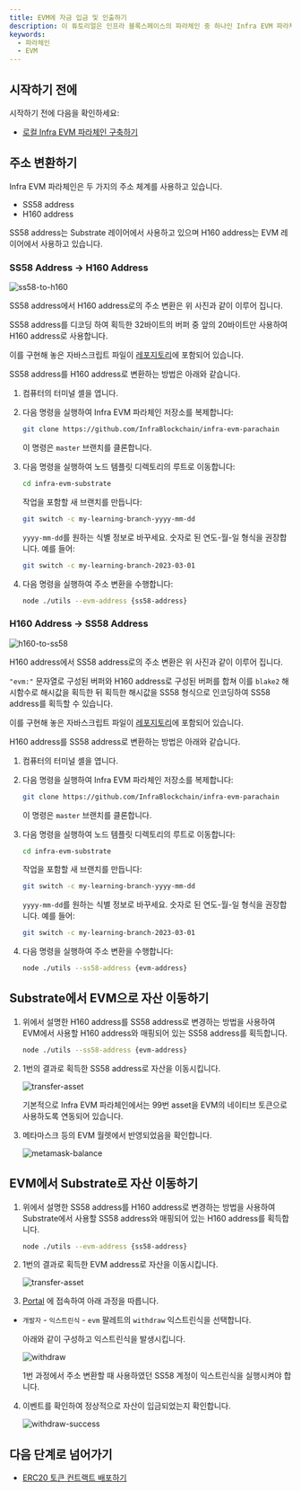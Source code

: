 ```yaml
---
title: EVM에 자금 입금 및 인출하기
description: 이 튜토리얼은 인프라 블록스페이스의 파라체인 중 하나인 Infra EVM 파라체인에서 EVM에 substrate의 자금을 입금 및 인출하는 방법을 설명합니다.
keywords:
  - 파라체인
  - EVM
---
```


## 시작하기 전에

시작하기 전에 다음을 확인하세요:

- [로컬 Infra EVM 파라체인 구축하기](/ko/infrablockchain/service-chains/infra-evm-parachain.md)

## 주소 변환하기

Infra EVM 파라체인은 두 가지의 주소 체계를 사용하고 있습니다.

- SS58 address
- H160 address

SS58 address는 Substrate 레이어에서 사용하고 있으며 H160 address는 EVM 레이어에서 사용하고 있습니다.

### SS58 Address -> H160 Address

![ss58-to-h160](/media/images/docs/infrablockchain/tutorials/service-chains/infra-evm-parachain/ss58-to-h160.png)

SS58 address에서 H160 address로의 주소 변환은 위 사진과 같이 이루어 집니다.

SS58 address를 디코딩 하여 획득한 32바이트의 버퍼 중 앞의 20바이트만 사용하여 H160 address로 사용합니다.

이를 구현해 놓은 자바스크립트 파일이 [레포지토리](https://github.com/InfraBlockchain/infra-evm-parachain)에 포함되어 있습니다.

SS58 address를 H160 address로 변환하는 방법은 아래와 같습니다. 

1. 컴퓨터의 터미널 셸을 엽니다.

2. 다음 명령을 실행하여 Infra EVM 파라체인 저장소를 복제합니다:

   ```bash
   git clone https://github.com/InfraBlockchain/infra-evm-parachain
   ```

   이 명령은 `master` 브랜치를 클론합니다.

3. 다음 명령을 실행하여 노드 템플릿 디렉토리의 루트로 이동합니다:

   ```bash
   cd infra-evm-substrate
   ```

   작업을 포함할 새 브랜치를 만듭니다:

   ```bash
   git switch -c my-learning-branch-yyyy-mm-dd
   ```

   `yyyy-mm-dd`를 원하는 식별 정보로 바꾸세요. 숫자로 된 연도-월-일 형식을 권장합니다. 예를 들어:

   ```bash
   git switch -c my-learning-branch-2023-03-01
   ```

4.  다음 명령을 실행하여 주소 변환을 수행합니다:

    ```bash
    node ./utils --evm-address {ss58-address}
    ```


### H160 Address -> SS58 Address

![h160-to-ss58](/media/images/docs/infrablockchain/tutorials/service-chains/infra-evm-parachain/h160-to-ss58.png)

H160 address에서 SS58 address로의 주소 변환은 위 사진과 같이 이루어 집니다.

`"evm:"` 문자열로 구성된 버퍼와 H160 address로 구성된 버퍼를 합쳐 이를 `blake2` 해시함수로 해시값을 획득한 뒤 획득한 해시값을 SS58 형식으로 인코딩하여 SS58 address를 획득할 수 있습니다.

이를 구현해 놓은 자바스크립트 파일이 [레포지토리](https://github.com/InfraBlockchain/infra-evm-parachain)에 포함되어 있습니다.

H160 address를 SS58 address로 변환하는 방법은 아래와 같습니다. 

1. 컴퓨터의 터미널 셸을 엽니다.

2. 다음 명령을 실행하여 Infra EVM 파라체인 저장소를 복제합니다:

   ```bash
   git clone https://github.com/InfraBlockchain/infra-evm-parachain
   ```

   이 명령은 `master` 브랜치를 클론합니다.

3. 다음 명령을 실행하여 노드 템플릿 디렉토리의 루트로 이동합니다:

   ```bash
   cd infra-evm-substrate
   ```

   작업을 포함할 새 브랜치를 만듭니다:

   ```bash
   git switch -c my-learning-branch-yyyy-mm-dd
   ```

   `yyyy-mm-dd`를 원하는 식별 정보로 바꾸세요. 숫자로 된 연도-월-일 형식을 권장합니다. 예를 들어:

   ```bash
   git switch -c my-learning-branch-2023-03-01
   ```

4.  다음 명령을 실행하여 주소 변환을 수행합니다:

    ```bash
    node ./utils --ss58-address {evm-address}
    ```

## Substrate에서 EVM으로 자산 이동하기

1. 위에서 설명한 H160 address를 SS58 address로 변경하는 방법을 사용하여 EVM에서 사용할 H160 address와 매핑되어 있는 SS58 address를 획득합니다.


    ```bash
    node ./utils --ss58-address {evm-address}
    ```

2. 1번의 결과로 획득한 SS58 address로 자산을 이동시킵니다.

    ![transfer-asset](/media/images/docs/infrablockchain/tutorials/service-chains/infra-evm-parachain/transfer-asset.png)

  
    기본적으로 Infra EVM 파라체인에서는 99번 asset을 EVM의 네이티브 토큰으로 사용하도록 연동되어 있습니다.

3. 메타마스크 등의 EVM 월렛에서 반영되었음을 확인합니다.

    ![metamask-balance](/media/images/docs/infrablockchain/tutorials/service-chains/infra-evm-parachain/metamask-balance.png)


## EVM에서 Substrate로 자산 이동하기

1. 위에서 설명한 SS58 address를 H160 address로 변경하는 방법을 사용하여 Substrate에서 사용할 SS58 address와 매핑되어 있는 H160 address를 획득합니다.


    ```bash
    node ./utils --evm-address {ss58-address}
    ```

2. 1번의 결과로 획득한 EVM address로 자산을 이동시킵니다.

    ![transfer-asset](/media/images/docs/infrablockchain/tutorials/service-chains/infra-evm-parachain/metamask-transfer.png)


3. [Portal](https://portal.infrablockspace.net) 에 접속하여 아래 과정을 따릅니다.

  - `개발자` - `익스트린식` - `evm` 팔레트의 `withdraw` 익스트린식을 선택합니다.

    아래와 같이 구성하고 익스트린식을 발생시킵니다. 

    ![withdraw](/media/images/docs/infrablockchain/tutorials/service-chains/infra-evm-parachain/withdraw.png)

    1번 과정에서 주소 변환할 때 사용하였던 SS58 계정이 익스트린식을 실행시켜야 합니다. 

4. 이벤트를 확인하여 정상적으로 자산이 입금되었는지 확인합니다.

    ![withdraw-success](/media/images/docs/infrablockchain/tutorials/service-chains/infra-evm-parachain/withdraw-success.png)


## 다음 단계로 넘어가기

- [ERC20 토큰 컨트랙트 배포하기](./deploy-erc20-contract.md)